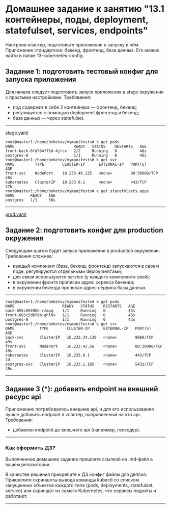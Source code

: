 # Домашнее задание к занятию "13.1 контейнеры, поды, deployment, statefulset, services, endpoints"
Настроив кластер, подготовьте приложение к запуску в нём. Приложение стандартное: бекенд, фронтенд, база данных. Его можно найти в папке 13-kubernetes-config.

## Задание 1: подготовить тестовый конфиг для запуска приложения
Для начала следует подготовить запуск приложения в stage окружении с простыми настройками. Требования:
* под содержит в себе 2 контейнера — фронтенд, бекенд;
* регулируется с помощью deployment фронтенд и бекенд;
* база данных — через statefulset.

***
[stage.yaml](https://github.com/beketovs/devkub-homeworks/blob/main/13-kubernetes-config/stage.yaml)

```
root@master1:/home/beketov/mymanifests# k get pods
NAME                          READY   STATUS    RESTARTS   AGE
front-back-6fd764f75d-4jrcx   2/2     Running   0          46s
postgres-0                    1/1     Running   0          46s
root@master1:/home/beketov/mymanifests# k get svc
NAME         TYPE        CLUSTER-IP      EXTERNAL-IP   PORT(S)        AGE
front-svc    NodePort    10.233.40.125   <none>        80:30080/TCP   48s
kubernetes   ClusterIP   10.233.0.1      <none>        443/TCP        47h
root@master1:/home/beketov/mymanifests# k get statefulsets.apps 
NAME       READY   AGE
postgres   1/1     56s
```
***
[prod.yaml](https://github.com/beketovs/devkub-homeworks/blob/main/13-kubernetes-config/prod.yaml)
## Задание 2: подготовить конфиг для production окружения
Следующим шагом будет запуск приложения в production окружении. Требования сложнее:
* каждый компонент (база, бекенд, фронтенд) запускаются в своем поде, регулируются отдельными deployment’ами;
* для связи используются service (у каждого компонента свой);
* в окружении фронта прописан адрес сервиса бекенда;
* в окружении бекенда прописан адрес сервиса базы данных.

***

```
root@master1:/home/beketov/mymanifests# k get pods
NAME                     READY   STATUS    RESTARTS   AGE
back-655c6949bb-rzmpq    1/1     Running   0          43s
front-685c5db79b-ghlhx   1/1     Running   0          43s
postgres-0               1/1     Running   0          43s
root@master1:/home/beketov/mymanifests# k get svc
NAME           TYPE        CLUSTER-IP      EXTERNAL-IP   PORT(S)        AGE
back-svc       ClusterIP   10.233.34.139   <none>        9000/TCP       49s
front-svc      NodePort    10.233.43.56    <none>        80:30080/TCP   49s
kubernetes     ClusterIP   10.233.0.1      <none>        443/TCP        2d
postgres-svc   ClusterIP   10.233.1.185    <none>        5432/TCP       49s
```
***

## Задание 3 (*): добавить endpoint на внешний ресурс api
Приложению потребовалось внешнее api, и для его использования лучше добавить endpoint в кластер, направленный на это api. Требования:
* добавлен endpoint до внешнего api (например, геокодер).

---

### Как оформить ДЗ?

Выполненное домашнее задание пришлите ссылкой на .md-файл в вашем репозитории.

В качестве решения прикрепите к ДЗ конфиг файлы для деплоя. Прикрепите скриншоты вывода команды kubectl со списком запущенных объектов каждого типа (pods, deployments, statefulset, service) или скриншот из самого Kubernetes, что сервисы подняты и работают.

---
